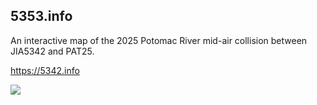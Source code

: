 ## 5353.info ##

An interactive map of the 2025 Potomac River mid-air collision between JIA5342 and PAT25.

https://5342.info

<img src="https://5342.info/assets/og-image.png">
